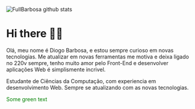 ![FullBarbosa github stats](https://github-readme-stats.vercel.app/api?username=FullBarbosa&show_icons=true&theme=default)


# Hi there 👋😄

Olá, meu nome é Diogo Barbosa, e estou sempre curioso em novas tecnologias. Me atualizar em novas ferramentas me motiva e deixa ligado no 220v sempre, tenho muito amor pelo Front-End e desenvolver aplicações Web é simplismente incrivel. 

Estudante de Ciências da Computação, com experiencia em desenvolvimento Web. Sempre se atualizando com as novas tecnologias.

<font color="green"> Some green text </font>

<!--
**FullBarbosa/FullBarbosa** is a ✨ _special_ ✨ repository because its `README.md` (this file) appears on your GitHub profile.

Here are some ideas to get you started:



- 🔭 I’m currently working on ...
- 🌱 I’m currently learning ...
- 👯 I’m looking to collaborate on ...
- 🤔 I’m looking for help with ...
- 💬 Ask me about ...
- 📫 How to reach me: ...
- 😄 Pronouns: ...
- ⚡ Fun fact: ...
-->
